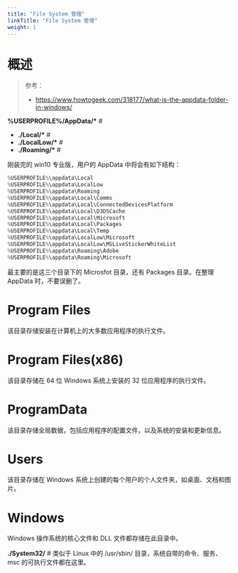 ```yaml
---
title: "File System 管理"
linkTitle: "File System 管理"
weight: 1
---
```


# 概述
> 参考：
> - <https://www.howtogeek.com/318177/what-is-the-appdata-folder-in-windows/>



**%USERPROFILE%/AppData/\*** #
- **./Local/\*** #
- **./LocalLow/\*** #
- **./Roaming/\*** #

刚装完的 win10 专业版，用户的 AppData 中将会有如下结构：
```powershell
%USERPROFILE%\appdata\Local
%USERPROFILE%\appdata\LocalLow
%USERPROFILE%\appdata\Roaming
%USERPROFILE%\appdata\Local\Comms
%USERPROFILE%\appdata\Local\ConnectedDevicesPlatform
%USERPROFILE%\appdata\Local\D3DSCache
%USERPROFILE%\appdata\Local\Microsoft
%USERPROFILE%\appdata\Local\Packages
%USERPROFILE%\appdata\Local\Temp
%USERPROFILE%\appdata\LocalLow\Microsoft
%USERPROFILE%\appdata\LocalLow\MSLiveStickerWhiteList
%USERPROFILE%\appdata\Roaming\Adobe
%USERPROFILE%\appdata\Roaming\Microsoft
```
最主要的是这三个目录下的 Microsfot 目录，还有 Packages 目录。在整理 AppData 时，不要误删了。

# Program Files

该目录存储安装在计算机上的大多数应用程序的执行文件。

# Program Files(x86)

该目录存储在 64 位 Windows 系统上安装的 32 位应用程序的执行文件。

# ProgramData

该目录存储全局数据，包括应用程序的配置文件，以及系统的安装和更新信息。

# Users

该目录存储在 Windows 系统上创建的每个用户的个人文件夹，如桌面、文档和图片。
# Windows

Windows 操作系统的核心文件和 DLL 文件都存储在此目录中。

**./System32/** # 类似于 Linux 中的 /usr/sbin/ 目录，系统自带的命令、服务、msc 的可执行文件都在这里。